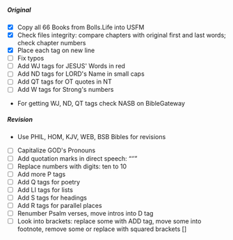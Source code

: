 ##### Original

- [x] Copy all 66 Books from Bolls.Life into USFM
- [x] Check files integrity: compare chapters with original first and last words; check chapter numbers
- [x] Place each tag on new line
- [ ] Fix typos
- [ ] Add WJ tags for JESUS' Words in red
- [ ] Add ND tags for LORD's Name in small caps
- [ ] Add QT tags for OT quotes in NT
- [ ] Add W tags for Strong's numbers

- For getting WJ, ND, QT tags check NASB on BibleGateway

##### Revision

- Use PHIL, HOM, KJV, WEB, BSB Bibles for revisions 

- [ ] Capitalize GOD's Pronouns
- [ ] Add quotation marks in direct speech: “‘’”
- [ ] Replace numbers with digits: ten to 10
- [ ] Add more P tags
- [ ] Add Q tags for poetry
- [ ] Add LI tags for lists
- [ ] Add S tags for headings
- [ ] Add R tags for parallel places
- [ ] Renumber Psalm verses, move intros into D tag
- [ ] Look into brackets: replace some with ADD tag, move some into footnote, remove some or replace with squared brackets []
